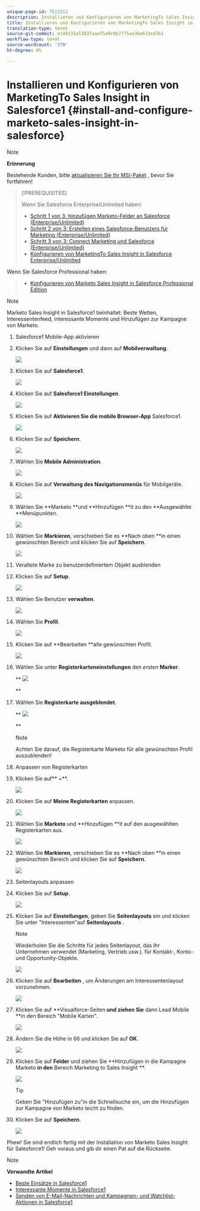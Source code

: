 ```yaml
---
unique-page-id: 7511512
description: Installieren und Konfigurieren von MarketingTo Sales Insight in Salesforce1 - Marketing Docs - Produktdokumentation
title: Installieren und Konfigurieren von MarketingTo Sales Insight in Salesforce1
translation-type: tm+mt
source-git-commit: e149133a5383faaef5e9c9b7775ae36e633ed7b1
workflow-type: tm+mt
source-wordcount: '379'
ht-degree: 0%

---
```



# Installieren und Konfigurieren von MarketingTo Sales Insight in Salesforce1 {#install-and-configure-marketo-sales-insight-in-salesforce}

>[!NOTE]
>
>**Erinnerung**
>
>Bestehende Kunden, bitte [aktualisieren Sie Ihr MSI-Paket](http://docs.marketo.com/x/_gU6Ag) , bevor Sie fortfahren!

>[!PREREQUISITES]
>
>Wenn Sie Salesforce Enterprise/Unlimited haben:
>
>* [Schritt 1 von 3: hinzufügen Marketo-Felder an Salesforce (Enterprise/Unlimited)](../../../../product-docs/crm-sync/salesforce-sync/setup/enterprise-unlimited-edition/step-1-of-3-add-marketo-fields-to-salesforce-enterprise-unlimited.md)
>* [Schritt 2 von 3: Erstellen eines Salesforce-Benutzers für Marketing (Enterprise/Unlimited)](../../../../product-docs/crm-sync/salesforce-sync/setup/enterprise-unlimited-edition/step-2-of-3-create-a-salesforce-user-for-marketo-enterprise-unlimited.md)
>* [Schritt 3 von 3: Connect Marketing und Salesforce (Enterprise/Unlimited)](../../../../product-docs/crm-sync/salesforce-sync/setup/enterprise-unlimited-edition/step-3-of-3-connect-marketo-and-salesforce-enterprise-unlimited.md)
>* [Konfigurieren von MarketingTo Sales Insight in Salesforce Enterprise/Unlimited](../../../../product-docs/marketo-sales-insight/msi-for-salesforce/configuration/configure-marketo-sales-insight-in-salesforce-enterprise-unlimited.md)

>
>
Wenn Sie Salesforce Professional haben:
>
>* [Konfigurieren von Marketo Sales Insight in Salesforce Professional Edition](../../../../product-docs/marketo-sales-insight/msi-for-salesforce/configuration/configure-marketo-sales-insight-in-salesforce-professional-edition.md)

>



>[!NOTE]
>
>Marketo Sales Insight in Salesforce1 beinhaltet: Beste Wetten, Interessentenfeed, interessante Momente und Hinzufügen zur Kampagne von Marketo.

1. Salesforce1 Mobile-App aktivieren
1. Klicken Sie auf **Einstellungen** und dann auf **Mobilverwaltung**.

   ![](assets/image2015-4-21-15-3a29-3a22.png)

1. Klicken Sie auf **Salesforce1**.

   ![](assets/image2015-4-21-15-3a30-3a51.png)

1. Klicken Sie auf **Salesforce1 Einstellungen**.

   ![](assets/image2015-4-21-15-3a32-3a21.png)

1. Klicken Sie auf **Aktivieren Sie die mobile Browser-App** Salesforce1.

   ![](assets/image2015-4-21-15-3a34-3a27.png)

1. Klicken Sie auf **Speichern**.

   ![](assets/image2015-4-21-15-3a42-3a48.png)

1. Wählen Sie **Mobile Administration**.

   ![](assets/image2015-4-22-11-3a10-3a14.png)

1. Klicken Sie auf **Verwaltung des Navigationsmenüs** für Mobilgeräte.

   ![](assets/image2015-4-22-11-3a13-3a10.png)

1. Wählen Sie **Marketo **und **Hinzufügen **it zu den **Ausgewählte **Menüpunkten.

   ![](assets/image2015-4-22-14-3a55-3a37.png)

1. Wählen Sie **Markieren**, verschieben Sie es **Nach oben **in einen gewünschten Bereich und klicken Sie auf **Speichern**.

   ![](assets/image2015-4-22-17-3a20-3a56.png)

1. Veraltete Marke zu benutzerdefiniertem Objekt ausblenden
1. Klicken Sie auf **Setup**.

   ![](assets/image2015-4-22-15-3a13-3a48.png)

1. Wählen Sie Benutzer **verwalten**.

   ![](assets/image2015-5-5-11-3a13-3a45.png)

1. Wählen Sie **Profil**.

   ![](assets/image2015-5-5-11-3a15-3a21.png)

1. Klicken Sie auf **Bearbeiten **alle gewünschten Profil.

   ![](assets/image2015-5-5-13-3a51-3a36.png)

1. Wählen Sie unter **Registerkarteneinstellungen** den *ersten* **Marker**.

   ** ![](assets/image2015-5-5-13-3a55-3a36.png)

   **

1. Wählen Sie **Registerkarte ausgeblendet**.

   ** ![](assets/image2015-5-5-14-3a2-3a29.png)

   **

   >[!NOTE]
   >
   >Achten Sie darauf, die Registerkarte Marketo für alle gewünschten Profil auszublenden!

1. Anpassen von Registerkarten
1. Klicken Sie auf** +**.

   ![](assets/image2015-4-22-17-3a14-3a49.png)

1. Klicken Sie auf **Meine Registerkarten** anpassen.

   ![](assets/image2015-4-22-17-3a16-3a22.png)

1. Wählen Sie **Marketo** und **Hinzufügen **it auf den ausgewählten Registerkarten aus.

   ![](assets/image2015-4-22-17-3a17-3a15.png)

1. Wählen Sie **Markieren**, verschieben Sie es **Nach oben **in einen gewünschten Bereich und klicken Sie auf **Speichern**.

   ![](assets/image2015-4-22-18-3a29-3a47.png)

1. Seitenlayouts anpassen
1. Klicken Sie auf **Setup**.

   ![](assets/image2015-4-22-17-3a26-3a56.png)

1. Klicken Sie auf **Einstellungen**, geben Sie **Seitenlayouts** ein und klicken Sie unter &quot;Interessenten&quot;auf **Seitenlayouts** .

   >[!NOTE]
   >
   >Wiederholen Sie die Schritte für jedes Seitenlayout, das Ihr Unternehmen verwendet (Marketing, Vertrieb usw.). für Kontakt-, Konto- und Opportunity-Objekte.

   ![](assets/image2015-4-22-17-3a34-3a33.png)

1. Klicken Sie auf **Bearbeiten** , um Änderungen am Interessentenlayout vorzunehmen.

   ![](assets/image2015-4-22-17-3a44-3a0.png)

1. Klicken Sie auf **Visualforce-Seiten **und ziehen Sie** dann Lead Mobile **in den Bereich &quot;Mobile Karten&quot;.

   ![](assets/image2015-4-22-17-3a49-3a37.png)

1. Ändern Sie die Höhe in 66 und klicken Sie auf **OK**.

   ![](assets/image2015-4-22-17-3a52-3a15.png)

1. Klicken Sie auf **Felder** und ziehen Sie **Hinzufügen in die Kampagne Marketo **in den** Bereich Marketing to Sales Insight **.

   ![](assets/configure-step-6.png)

   >[!TIP]
   >
   >Geben Sie &quot;Hinzufügen zu&quot;in die Schnellsuche ein, um die Hinzufügen zur Kampagne von Marketo leicht zu finden.

1. Klicken Sie auf **Speichern**.

   ![](assets/image2015-4-22-18-3a1-3a56.png)

Phew! Sie sind endlich fertig mit der Installation von Marketo Sales Insight für Salesforce1! Geh voraus und gib dir einen Pat auf die Rückseite.

>[!NOTE]
>
>**Verwandte Artikel**
>
>* [Beste Einsätze in Salesforce1](best-bets-in-salesforce1.md)
>* [Interessante Momente in Salesforce1](interesting-moments-in-salesforce1.md)
>* [Senden von E-Mail-Nachrichten und Kampagnen- und Watchlist-Aktionen in Salesforce1](send-marketo-email-and-campaign-and-watchlist-actions-in-salesforce1.md)

>



